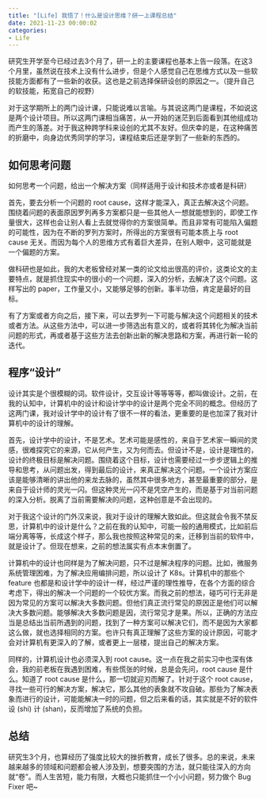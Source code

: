 ```yaml
---
title: "[Life] 我悟了！什么是设计思维？研一上课程总结"
date: 2021-11-23 00:00:02
categories:
- Life
---
```


研究生开学至今已经过去3个月了，研一上的主要课程也基本上告一段落。在这3个月里，虽然说在技术上没有什么进步，但是个人感觉自己在思维方式以及一些软技能方面都有了一些新的收获。这也是之前选择保研设创的原因之一。（提升自己的软技能，拓宽自己的视野）

对于这学期所上的两门设计课，只能说难以言喻。与其说这两门是课程，不如说这是两个设计项目。所以这两门课相当痛苦，从一开始的迷茫到后面看到其他组成功而产生的落差。对于我这种跨学科来设创的尤其不友好。但庆幸的是，在这种痛苦的折磨中，向身边优秀同学的学习，课程结束后还是学到了一些新的东西的。

## 如何思考问题

如何思考一个问题，给出一个解决方案（同样适用于设计和技术亦或者是科研）

首先，要去分析一个问题的 root cause，这样才能深入，真正去解决这个问题。围绕着问题的表面原因罗列再多方案都只是一些其他人一想就能想到的，即使工作量很大，这样也会让别人看上去就觉得你的方案很简单。而且非常有可能陷入偏题的可能性，因为在不断的罗列方案时，所得出的方案很有可能本质上与 root cause 无关。而因为每个人的思维方式有着巨大差异，在别人眼中，这可能就是一个偏题的方案。

做科研也是如此，我的大老板曾经对某一类的论文给出很高的评价，这类论文的主要特点，就是抓住现实中的很小的一个问题，深入的分析，去解决了这个问题。这样写出的 paper，工作量又小，又能够足够的创新。事半功倍，肯定是最好的目标。

有了方案或者方向之后，接下来，可以去罗列一下可能与解决这个问题相关的技术或者方法。从这些方法中，可以进一步筛选出有意义的，或者将其转化为解决当前问题的形式，再或者基于这些方法去创新出新的解决思路和方案，再进行新一轮的迭代。

## 程序“设计”

设计其实是个很模糊的词。软件设计，交互设计等等等等，都叫做设计。之前，在我的认知中，计算机中的设计和设计学中的设计是两个完全不同的概念。但经历了这两门课，我对设计学中的设计有了很不一样的看法，更重要的是也加深了我对计算机中的设计的理解。

首先，设计学中的设计，不是艺术。艺术可能是感性的，来自于艺术家一瞬间的灵感，很难探究它的来源，它从何产生，又为何而去。但设计不是，设计是理性的，设计的终极目标是解决问题。围绕着这个目标，设计也需要经过一步步逻辑上的推导和思考，从问题出发，得到最后的设计，来真正解决这个问题。一个设计方案应该是能够清晰的讲出他的来龙去脉的，虽然其中很多地方，甚至最重要的部分，是来自于设计师的灵光一闪。但这种灵光一闪不是凭空产生的，而是基于对当前问题的深入分析。脱离了当前需要解决的问题，这种创意是不会出现的。

对于我这个设计的门外汉来说，我对于设计的理解大致如此。但这就会令我不禁反思，计算机中的设计是什么？之前在我的认知中，可能一般的通用模式，比如前后端分离等等，长成这个样子，那么我也按照这种常见的来，迁移到当前的软件中，就是设计了。但现在想来，之前的想法属实有点本末倒置了。

计算机中的设计也同样是为了解决问题，只不过是解决程序的问题。比如，微服务系统管理困难，为了解决应用编排问题，所以设计了 K8s。计算机中的那些个 feature 也都是和设计学中的设计一样，经过严谨的理性推导，在各个方面的综合考虑下，得出的解决一个问题的一个较优方案。而我之前的想法，碰巧可行无非是因为常见的方案可以解决大多数问题。但他们真正流行常见的原因正是他们可以解决大多数问题。能够解决大多数问题是因，流行常见才是果。所以，正确的方法应当是总结出当前所遇到的问题，找到了一种方案可以解决它们，而不是因为大家都这么做，就也选择相同的方案。也许只有真正理解了这些方案的设计原因，可能才会对计算机有更深入的了解，或者更上一层楼，提出自己的解决方案。

同样的，计算机设计也必须深入到 root cause。这一点在我之前实习中也深有体会，我的前老板在我遇到困难，有些慌张的时候，总是会先问，root cause 是什么。知道了 root cause 是什么，那一切就迎刃而解了。针对于这个 root cause，寻找一些可行的解决方案，解决它，那么其他的表象就不攻自破。那些为了解决表象而进行的设计，可能能解决一时的问题，但之后来看的话，其实就是不好的软件设 (shi) 计 (shan)，反而增加了系统的负担。

## 总结

研究生3个月，也算经历了强度比较大的挫折教育，成长了很多。总的来说，未来越来越多的领域和问题都会被人涉及到，想要突围的方法，就只能往深入的方向就“卷”。而人生苦短，能力有限，大概也只能抓住一个小小问题，努力做个 Bug Fixer 吧~
